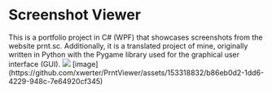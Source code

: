 <h1>Screenshot Viewer</h1>
This is a portfolio project in C# (WPF) that showcases screenshots from the website prnt.sc. Additionally, it is a translated project of mine, originally written in Python with the Pygame library used for the graphical user interface (GUI).
<img src="https://github.com/xwerter/PrntViewer/assets/153318832/b86eb0d2-1dd6-4229-948c-7e64920cf345"></img>
[image](https://github.com/xwerter/PrntViewer/assets/153318832/b86eb0d2-1dd6-4229-948c-7e64920cf345)
